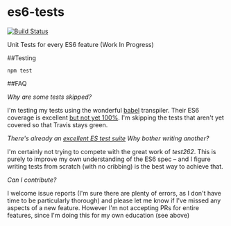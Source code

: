 # es6-tests

[![Build Status](https://secure.travis-ci.org/angus-c/es6-tests.png?branch=master)](http://travis-ci.org/angus-c/es6-tests)

Unit Tests for every ES6 feature (Work In Progress)

##Testing

```
npm test
```
##FAQ

_Why are some tests skipped?_

I'm testing my tests using the wonderful [babel](http://babeljs.io/) transpiler. Their ES6 coverage is excellent [but not yet 100%](http://kangax.github.io/compat-table/es6/#babel). I'm skipping the tests that aren't yet covered so that Travis stays green. 

_There's already an [excellent ES test suite](https://github.com/tc39/test262) Why bother writing another?_

I'm certainly not trying to compete with the great work of _test262_. This is purely to improve my own understanding of the ES6 spec – and I figure writing tests from scratch (with no cribbing) is the best way to achieve that.

_Can I contribute?_

I welcome issue reports (I'm sure there are plenty of errors, as I don't have time to be particularly thorough) and please let me know if I've missed any aspects of a new feature. However I'm not accepting PRs for entire features, since I'm doing this for my own education (see above)







